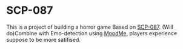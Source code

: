 # SCP-087
This is a project of building a horror game Based on [SCP-087](https://scp-wiki.wikidot.com/scp-087). (Will do)Combine with Emo-detection using [MoodMe](https://www.mood-me.com/products/unity-ai), players experience suppose to be more satifised.


